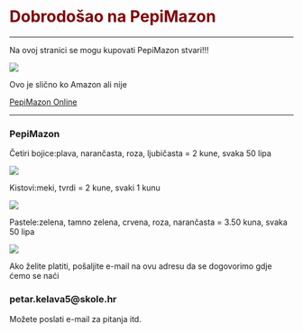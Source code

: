 <!DOCTYPE html>
<html>
    <head>
        <body>
            <style>
                h1 {
                    color: maroon;
                }
            </style>
            <h1>Dobrodošao na PepiMazon</h1>
            <hr>
            <p>Na ovoj stranici se mogu kupovati PepiMazon stvari!!!</p>
            <img  src="https://upload.wikimedia.org/wikipedia/commons/thumb/2/2c/Rotating_earth_%28large%29.gif/200px-Rotating_earth_%28large%29.gif"/>
            <p>Ovo je slično ko Amazon ali nije</p>
            <a href="\PepiMazon\PepiMazon Online.html">PepiMazon Online</a>
            <hr>
            <h3>PepiMazon</h3>
            <p>Četiri bojice:plava, narančasta, roza, ljubičasta  = 2 kune, svaka 50 lipa</p>
            <img src="https://encrypted-tbn0.gstatic.com/images?q=tbn:ANd9GcSJpeLuj8WI80co1IbZYevwm4qlv3II6YH6AlXK7HjvJ1CDoc7uRr98bTuUOSBlNateVxI&usqp=CAU">
            <p>Kistovi:meki, tvrdi = 2 kune, svaki 1 kunu</p>
            <img src="https://i.ibb.co/jDssY6k/Kistovi.jpg">
            <p>Pastele:zelena, tamno zelena, crvena, roza, narančasta = 3.50 kuna, svaka 50 lipa</p>
            <img src="https://i.ibb.co/JkSHrM5/pastele.jpg">
            <p>Ako želite platiti, pošaljite e-mail na ovu adresu da se dogovorimo gdje ćemo se naći</p>
            <h3>petar.kelava5@skole.hr</h3>
            <p>Možete poslati e-mail za pitanja itd.</p>
        </body>
    </head>
</html>
